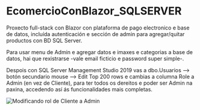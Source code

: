 # EcomercioConBlazor_SQLSERVER
Proxecto full-stack con Blazor con plataforma de pago electronico e base de datos, incluída autenticación e sección de admin para agregar/quitar productos con BD SQL Server.

Para usar menu de Admin e agregar datos e imaxes e categorias a base de datos, hai que rexistrarse -vale email ficticio e password super simple-.

Despois con SQL Server Management Studio 2019 vas a dbo.Usuarios --> botón secundario mouse --> Edit Top 200 rows e cambias a columna Role a Admin (en vez de Cliente), para ter todos os dereitos e poder ser Admin na paxina, accedendo así ás funcionalidades mais completas.


![Modificando rol de Cliente a Admin](https://user-images.githubusercontent.com/44708275/166584938-2e79362d-7b97-46f4-932e-fd7246a0cde6.png)
